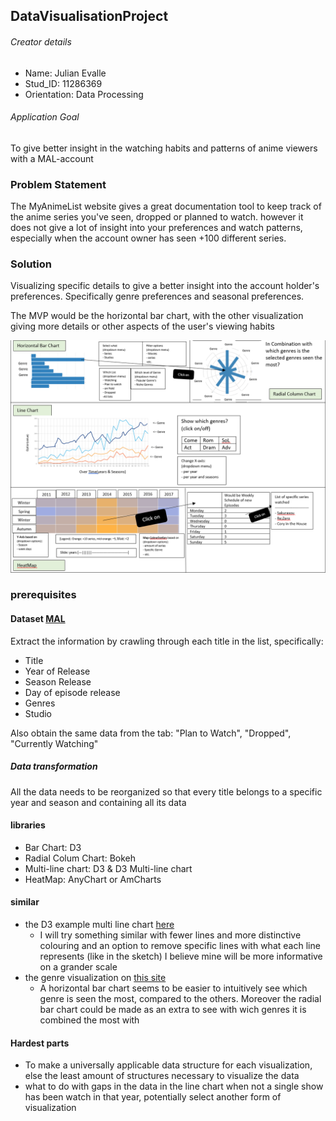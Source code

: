 
## DataVisualisationProject
###### Creator details
* Name: Julian Evalle
* Stud_ID: 11286369
* Orientation: Data Processing
###### Application Goal
To give better insight in the watching habits and patterns of anime viewers with a MAL-account

### Problem Statement
The MyAnimeList website gives a great documentation tool to keep track of the anime series you've seen, dropped or planned to watch. however it does not give a lot of insight into your preferences and watch patterns, especially when the account owner has seen +100 different series.

### Solution
Visualizing specific details to give a better insight into the account holder's preferences. Specifically genre preferences and seasonal preferences.

The MVP would be the horizontal bar chart, with the other visualization giving more details or other aspects of the user's viewing habits

![alt text](doc/prop2.2_figure.png)

### prerequisites
#### Dataset [MAL][mal]
Extract the information by crawling through each title in the list, specifically:
* Title
* Year of Release
* Season Release
* Day of episode release
* Genres
* Studio

Also obtain the same data from the tab: "Plan to Watch", "Dropped", "Currently Watching"


##### Data transformation
All the data needs to be reorganized so that every title belongs to a specific year and season and containing all its data

#### libraries
* Bar Chart: D3
* Radial Colum Chart: Bokeh
* Multi-line chart: D3 & D3 Multi-line chart
* HeatMap: AnyChart or AmCharts

#### similar
* the D3 example multi line chart [here](https://beta.observablehq.com/@mbostock/d3-multi-line-chart)
  * I will try something similar with fewer lines and more distinctive colouring and an option to remove specific lines
 with what each line represents (like in the sketch) I believe mine will be more informative on a grander scale
* the genre visualization on [this site](http://beckyryde.weebly.com/chart-of-preferred-genres.html)
  * A horizontal bar chart seems to be easier to intuitively see which genre is seen the most, compared to the others. Moreover the radial bar chart could be made as an extra to see with wich genres it is combined the most with
 
#### Hardest parts
* To make a universally applicable data structure for each visualization, else the least amount of structures necessary to visualize the data
* what to do with gaps in the data in the line chart when not a single show has been watch in that year, potentially select another form of visualization

[mal]: https://myanimelist.net/animelist/Goblok?status=2
